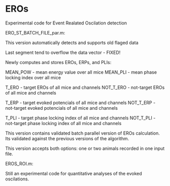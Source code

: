 # EROs
Experimental code for Event Realated Oscilation detection

ERO_ST_BATCH_FILE_par.m:

This version automatically detects and supports old flaged data

Last segment tend to overflow the data vector - FIXED!

Newly computes and stores EROs, ERPs, and PLIs:

MEAN_POW - mean energy value over all mice
MEAN_PLI - mean phase locking index over all mice

T_ERO 	- target EROs of all mice and channels
NOT_T_ERO 	- not-target EROs of all mice and channels

T_ERP 	- target evoked potencials of all mice and channels
NOT_T_ERP	- not-target evoked potencials of all mice and channels

T_PLI 	- target phase locking index of all mice and channels
NOT_T_PLI 	- not-target phase locking index of all mice and channels


This version contains validated batch parallel version of EROs calculation. Its validated against the previous versions of the algorithm.

This version accepts both options: one or two animals recorded in one input file.



EROS_ROI.m:

Still an experimental code for quantitative analyses of the evoked oscilations.



